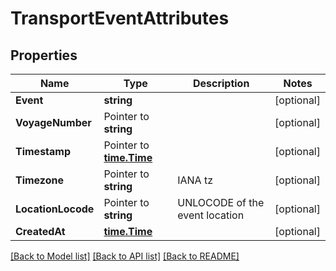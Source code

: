 # TransportEventAttributes

## Properties

Name | Type | Description | Notes
------------ | ------------- | ------------- | -------------
**Event** | **string** |  | [optional] 
**VoyageNumber** | Pointer to **string** |  | [optional] 
**Timestamp** | Pointer to [**time.Time**](time.Time.md) |  | [optional] 
**Timezone** | Pointer to **string** | IANA tz | [optional] 
**LocationLocode** | Pointer to **string** | UNLOCODE of the event location | [optional] 
**CreatedAt** | [**time.Time**](time.Time.md) |  | [optional] 

[[Back to Model list]](../README.md#documentation-for-models) [[Back to API list]](../README.md#documentation-for-api-endpoints) [[Back to README]](../README.md)


